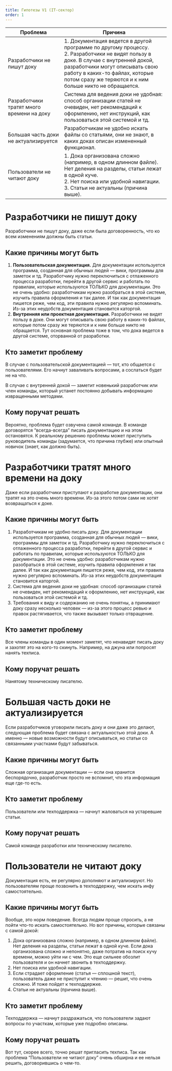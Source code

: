 ```yaml
---
title: Гипотезы V1 (IT-сектор)
order: 1
---
```

| Проблема                                  | Причина                                                                                                                                                                                                                                                                   |
|-------------------------------------------|---------------------------------------------------------------------------------------------------------------------------------------------------------------------------------------------------------------------------------------------------------------------------|
| Разработчики не пишут доку                | 1. Документация ведется в другой программе по другому процессу. <br> 2. Разработчики не видят пользу в доке. В случае с внутренней докой, разработчики могут описывать свою работу в каких-то файлах, которые потом сразу же теряются и к ним больше никто не обращается. |
| Разработчики тратят много времени на доку | Система для ведения доки не удобная: способ организации статей не очевиден, нет рекомендаций к оформлению, нет инструкций, как пользоваться этой системой и тд.                                                                                                           |
| Большая часть доки не актуализируется     | Разработчикам не удобно искать файлы со статьями, они не знают, в каких доках описан измененный функционал.                                                                                                                                                               |
| Пользователи не читают доку               | 1. Дока организована сложно (например, в одном длинном файле). Нет деления на разделы, статьи лежат в одной куче.<br>2. Нет поиска или удобной навигации.<br> 3. Статьи не актуальны (причина выше).<br>                                                                  |

# Разработчики не пишут доку

Разработчики не пишут доку, даже если была договоренность, что ко всем изменениям должны быть статьи. 

## Какие причины могут быть

1. **Пользовательская документация.** Для документации используется программа, созданная для обычных людей — вики, программы для заметок и тд. Разработчику нужно переключиться  с отлаженного процесса разработки, перейти в другой сервис и работать по правилам, которые используются ТОЛЬКО для документации. Это не очень удобно: разработчикам нужно разобраться в этой системе, изучить правила оформления и так далее. И так как документация пишется реже, чем код, эти правила нужно регулярно вспоминать. Из-за этих неудобств документация становится каторгой.
2. **Внутренняя или проектная документация.** Разработчики не видят пользу в доке. Они могут описывать свою работу в каких-то файлах, которые потом сразу же теряются и к ним больше никто не обращается. Тут основная проблема тоже в том, что дока ведется в другой системе, оторванной от разработки.

## Кто заметит проблему

В случае с пользовательской документацией — тот, кто общается с пользователями. Его начнут заваливать вопросами, а сослаться будет не на что. 

В случае с внутренней докой — заметит новенький разработчик или член команды, который устанет постоянно добывать информацию извращенными методами.

## Кому поручат решать

Вероятно, проблема будет озвучена самой команде. В команде договорятся “всегда-всегда” писать документацию и на этом остановятся. К реальному решению проблемы может приступить руководитель команды (задумается, что причина глубже) или опытный новичок (знает, как должно быть). 

# Разработчики тратят много времени на доку

Даже если разработчики приступают к разработке документации, они тратят на это очень много времени. Из-за этого потом сами не хотят возвращаться к доке.

## Какие причины могут быть

1. Разработчикам не удобно писать доку. Для документации используется программа, созданная для обычных людей — вики, программы для заметок и тд. Разработчику нужно переключиться  с отлаженного процесса разработки, перейти в другой сервис и работать по правилам, которые используются ТОЛЬКО для документации. Это не очень удобно: разработчикам нужно разобраться в этой системе, изучить правила оформления и так далее. И так как документация пишется реже, чем код, эти правила нужно регулярно вспоминать. Из-за этих неудобств документация становится каторгой.
2. Система для ведения доки не удобная: способ организации статей не очевиден, нет рекомендаций к оформлению, нет инструкций, как пользоваться этой системой и тд.
3. Требования к виду и содержанию не очень понятны, а принимают доку сразу несколько человек — из-за этого процесс ревью и правок растягивается, что также вызывает только отвращение.

## Кто заметит проблему

Все члены команды в один момент заметят, что ненавидят писать доку и захотят это на кого-то скинуть. Например, на джуна или попросят нанять техписа.

## Кому поручат решать

Нанятому техническому писателю.

# Большая часть доки не актуализируется

Если разработчиков уговорили писать доку и они даже это делают, следующая проблема будет связана с актуальностью этой доки. А именно — новые возможности будут описываться, но статьи со связанными участками будут забываться.

## Какие причины могут быть

Сложная организация документации — если она хранится беспорядочно, разработчик просто не вспомнит, что эта информация еще где-то есть.

## Кто заметит проблему

Пользователи или техподдержка — начнут жаловаться на устаревшие статьи.

## Кому поручат решать

Самой команде разработки или техническому писателю.

# Пользователи не читают доку

Документация есть, ее регулярно дополняют и актуализируют. Но пользователям проще позвонить в техподдержку, чем искать инфу самостоятельно.

## Какие причины могут быть

Вообще, это норм поведение. Всегда людям проще спросить, а не пойти что-то искать самостоятельно. Но вот причины, которые связаны с самой докой:

1. Дока организована сложно (например, в одном длинном файле). Нет деления на разделы, статьи лежат в одной куче. Если дока организована сложно и непонятно, даже потратив на поиск кучу времени, можно уйти ни с чем. Это еще сильнее обозлит пользователя и он начнет звонить в техподдержку.
2. Нет поиска или удобной навигации. 
3. Если страдает оформление (статья — сплошной текст), пользователь даже не приступит к чтению — решит, что очень сложно. И тоже пойдет к техподдержке.
4. Статьи не актуальны (причина выше).

## Кто заметит проблему

Техподдержка — начнут раздражаться, что пользователи задают вопросы по участкам, которые уже подробно описаны.

## Кому поручат решать

Вот тут, скорее всего, точно решат пригласить техписа. Так как проблема “Пользователи не читают доку” очень обширна и ее нельзя решить, договорившись о чем-то.